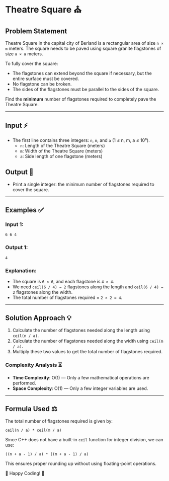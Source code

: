 # Theatre Square ⛪

## Problem Statement
Theatre Square in the capital city of Berland is a rectangular area of size `n × m` meters. The square needs to be paved using square granite flagstones of size `a × a` meters.

To fully cover the square:
- The flagstones can extend beyond the square if necessary, but the entire surface must be covered.
- No flagstone can be broken.
- The sides of the flagstones must be parallel to the sides of the square.

Find the **minimum** number of flagstones required to completely pave the Theatre Square.

---

## Input ⚡
- The first line contains three integers: `n`, `m`, and `a` (1 ≤ n, m, a ≤ 10⁹).
  - `n`: Length of the Theatre Square (meters)
  - `m`: Width of the Theatre Square (meters)
  - `a`: Side length of one flagstone (meters)

## Output 📃
- Print a single integer: the minimum number of flagstones required to cover the square.

---

## Examples ✅

### Input 1:
```
6 6 4
```
### Output 1:
```
4
```

### Explanation:
- The square is `6 × 6`, and each flagstone is `4 × 4`.
- We need `ceil(6 / 4) = 2` flagstones along the length and `ceil(6 / 4) = 2` flagstones along the width.
- The total number of flagstones required = `2 × 2 = 4`.

---

## Solution Approach 💡
1. Calculate the number of flagstones needed along the length using `ceil(n / a)`.
2. Calculate the number of flagstones needed along the width using `ceil(m / a)`.
3. Multiply these two values to get the total number of flagstones required.

### Complexity Analysis ⏳
- **Time Complexity**: O(1) — Only a few mathematical operations are performed.
- **Space Complexity**: O(1) — Only a few integer variables are used.

---

## Formula Used ⚖️
The total number of flagstones required is given by:
```
ceil(n / a) * ceil(m / a)
```
Since C++ does not have a built-in `ceil` function for integer division, we can use:
```
((n + a - 1) / a) * ((m + a - 1) / a)
```
This ensures proper rounding up without using floating-point operations.

🚀 Happy Coding! 🚀

